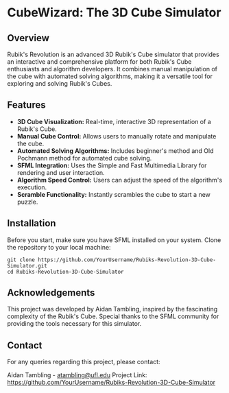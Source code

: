 # CubeWizard: The 3D Cube Simulator

## Overview
Rubik's Revolution is an advanced 3D Rubik's Cube simulator that provides an interactive and comprehensive platform for both Rubik's Cube enthusiasts and algorithm developers. It combines manual manipulation of the cube with automated solving algorithms, making it a versatile tool for exploring and solving Rubik's Cubes.

## Features
- **3D Cube Visualization:** Real-time, interactive 3D representation of a Rubik's Cube.
- **Manual Cube Control:** Allows users to manually rotate and manipulate the cube.
- **Automated Solving Algorithms:** Includes beginner's method and Old Pochmann method for automated cube solving.
- **SFML Integration:** Uses the Simple and Fast Multimedia Library for rendering and user interaction.
- **Algorithm Speed Control:** Users can adjust the speed of the algorithm's execution.
- **Scramble Functionality:** Instantly scrambles the cube to start a new puzzle.

## Installation
Before you start, make sure you have SFML installed on your system. Clone the repository to your local machine:

```console
git clone https://github.com/YourUsername/Rubiks-Revolution-3D-Cube-Simulator.git
cd Rubiks-Revolution-3D-Cube-Simulator
```

## Acknowledgements
This project was developed by Aidan Tambling, inspired by the fascinating complexity of the Rubik's Cube.
Special thanks to the SFML community for providing the tools necessary for this simulator.


## Contact
For any queries regarding this project, please contact:

Aidan Tambling - atambling@ufl.edu
Project Link: https://github.com/YourUsername/Rubiks-Revolution-3D-Cube-Simulator
